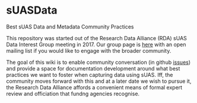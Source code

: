 # sUASData
Best sUAS Data and Metadata Community Practices 


This repository was started out of the Research Data Alliance (RDA) sUAS Data Interest Group meeting in 2017.  Our group page is [here](ttps://www.rd-alliance.org/groups/small-unmanned-aircraft-systems%E2%80%99-data-ig) with an open mailing list if you would like to engage with the broader community.

The goal of this wiki is to enable community conversation (in github [issues](https://github.com/RDA-sUAS-Data-IG/sUASData/issues)) and provide a space for documentation development around what best practices we want to foster when capturing data using sUAS.  Iff,  the community moves forward with this and at a later date we wish to pursue it, the Research Data Alliance affords a convenient means of formal expert review and officiation that fundng agencies recognise.
